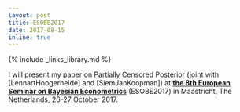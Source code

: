 ```yaml
---
layout: post
title: ESOBE2017
date: 2017-08-15
inline: true
---
```

{% include _links_library.md %}

I will present my paper on [Partially Censored Posterior](/projects/04_project) (joint with [LennartHoogerheide] and [SiemJanKoopman]) at [__the 8th European Seminar on Bayesian Econometrics__](http://esobe2017.org/) (ESOBE2017) in Maastricht, The Netherlands, 26-27 October 2017.